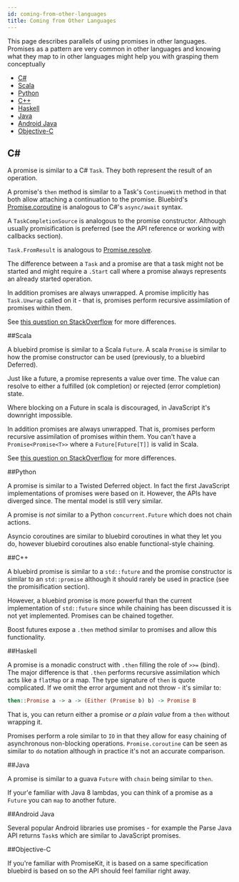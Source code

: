 ```yaml
---
id: coming-from-other-languages
title: Coming from Other Languages
---
```


This page describes parallels of using promises in other languages. Promises as a pattern are very common in other languages and knowing what they map to in other languages might help you with grasping them conceptually

 - [C#](#c)
 - [Scala](#scala)
 - [Python](#python)
 - [C++](#c)
 - [Haskell](#haskell)
 - [Java](#java)
 - [Android Java](#android-java)
 - [Objective-C](#objective-c)


## C&#35;

A promise is similar to a C# `Task`. They both represent the result of an operation.

A promise's `then` method is similar to a Task's `ContinueWith` method in that both allow attaching a continuation to the promise. Bluebird's [Promise.coroutine](.) is analogous to C#'s `async/await` syntax.

A `TaskCompletionSource` is analogous to the promise constructor. Although usually promisification is preferred (see the API reference or working with callbacks section).

`Task.FromResult` is analogous to [Promise.resolve](.).

The difference between a `Task` and a promise are that a task might not be started and might require a `.Start` call where a promise always represents an already started operation.

In addition promises are always unwrapped. A promise implicitly has `Task.Unwrap` called on it - that is, promises perform recursive assimilation of promises within them.

See [this question on StackOverflow](http://stackoverflow.com/questions/26136389/how-can-i-realize-pattern-promise-deffered) for more differences.

##Scala

A bluebird promise is similar to a Scala `Future`. A scala `Promise` is similar to how the promise constructor can be used (previously, to a bluebird Deferred).

Just like a future, a promise represents a value over time. The value can resolve to either a fulfilled (ok completion) or rejected (error completion) state.

Where blocking on a Future in scala is discouraged, in JavaScript it's downright impossible.

In addition promises are always unwrapped. That is, promises perform recursive assimilation of promises within them. You can't have a `Promise<Promise<T>>` where a `Future[Future[T]]` is valid in Scala.

See [this question on StackOverflow](http://stackoverflow.com/questions/22724883/js-deferred-promise-future-compared-to-functional-languages-like-scala) for more differences.

##Python

A promise is similar to a Twisted Deferred object. In fact the first JavaScript implementations of promises were based on it. However, the APIs have diverged since. The mental model is still very similar.

A promise is _not_ similar to a Python `concurrent.Future` which does not chain actions.

Asyncio coroutines are similar to bluebird coroutines in what they let you do, however bluebird coroutines also enable functional-style chaining.

##C++

A bluebird promise is similar to a `std::future` and the promise constructor is similar to an `std::promise` although it should rarely be used in practice (see the promisification section).

However, a bluebird promise is more powerful than the current implementation of `std::future` since while chaining has been discussed it is not yet implemented. Promises can be chained together.

Boost futures expose a `.then` method similar to promises and allow this functionality.

##Haskell

A promise is a monadic construct with `.then` filling the role of `>>=` (bind). The major difference is that `.then` performs recursive assimilation which acts like a `flatMap` or a map. The type signature of `then` is quote complicated. If we omit the error argument and not throw - it's similar to:

```hs
then::Promise a -> a -> (Either (Promise b) b) -> Promise B
```

That is, you can return either a promise _or a plain value_ from a `then` without wrapping it.

Promises perform a role similar to `IO` in that they allow for easy chaining of asynchronous non-blocking operations. `Promise.coroutine` can be seen as similar to `do` notation although in practice it's not an accurate comparison.

##Java

A promise is similar to a guava `Future` with `chain` being similar to `then`.

If your'e familiar with Java 8 lambdas, you can think of a promise as a `Future` you can `map` to another future.

##Android Java

Several popular Android libraries use promises - for example the Parse Java API returns `Task`s which are similar to JavaScript promises.

##Objective-C

If you're familiar with PromiseKit, it is based on a same specification bluebird is based on so the API should feel familiar right away.
